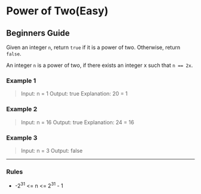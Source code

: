 # Power of Two(Easy)

## Beginners Guide

Given an integer `n`, return `true` if it is a power of two. Otherwise, return `false`.

An integer `n` is a power of two, if there exists an integer x such that `n == 2x`.

### Example 1

> Input: n = 1
Output: true
Explanation: 20 = 1

### Example 2

> Input: n = 16
Output: true
Explanation: 24 = 16

### Example 3

> Input: n = 3
Output: false

---

### Rules

* -2$^{31}$ <= n <= 2$^{31}$ - 1
